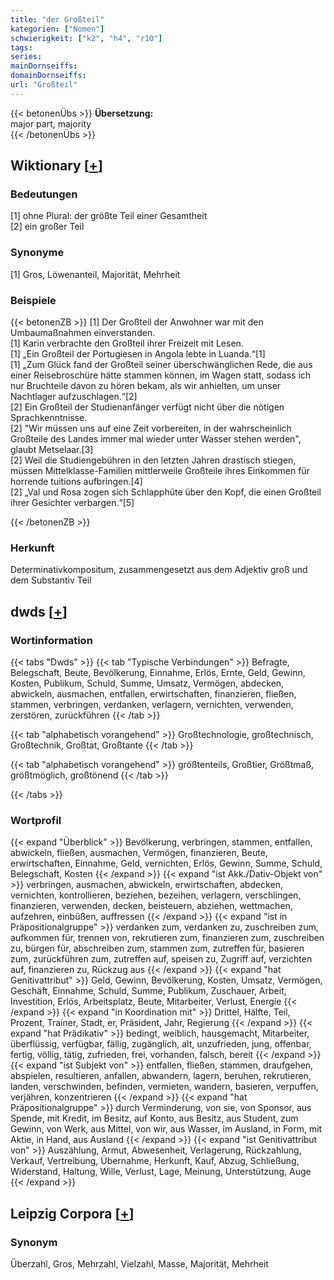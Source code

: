 ```yaml
---
title: "der Großteil"
kategorien: ["Nomen"]
schwierigkeit: ["k2", "h4", "r10"]
tags:
series:
mainDornseiffs:
domainDornseiffs:
url: "Großteil"
---
```


{{< betonenÜbs >}}
**Übersetzung:**  
major part, majority  
{{< /betonenÜbs >}}

## Wiktionary [[+](https://de.wiktionary.org/wiki/Großteil)]

### Bedeutungen
[1] ohne Plural: der größte Teil einer Gesamtheit  
[2] ein großer Teil  

### Synonyme
[1] Gros, Löwenanteil, Majorität, Mehrheit  

### Beispiele
{{< betonenZB >}}
[1] Der Großteil der Anwohner war mit den Umbaumaßnahmen einverstanden.  
[1] Karin verbrachte den Großteil ihrer Freizeit mit Lesen.  
[1] „Ein Großteil der Portugiesen in Angola lebte in Luanda.“[1]  
[1] „Zum Glück fand der Großteil seiner überschwänglichen Rede, die aus einer Reisebroschüre hätte stammen können, im Wagen statt, sodass ich nur Bruchteile davon zu hören bekam, als wir anhielten, um unser Nachtlager aufzuschlagen.“[2]  
[2] Ein Großteil der Studienanfänger verfügt nicht über die nötigen Sprachkenntnisse.  
[2] "Wir müssen uns auf eine Zeit vorbereiten, in der wahrscheinlich Großteile des Landes immer mal wieder unter Wasser stehen werden", glaubt Metselaar.[3]  
[2] Weil die Studiengebühren in den letzten Jahren drastisch stiegen, müssen Mittelklasse-Familien mittlerweile Großteile ihres Einkommen für horrende tuitions aufbringen.[4]  
[2] „Val und Rosa zogen sich Schlapphüte über den Kopf, die einen Großteil ihrer Gesichter verbargen.“[5]  

{{< /betonenZB >}}
### Herkunft
Determinativkompositum, zusammengesetzt aus dem Adjektiv groß und dem Substantiv Teil  



## dwds [[+](https://www.dwds.de/wb/Großteil)]

### Wortinformation
{{< tabs "Dwds" >}}
{{< tab "Typische Verbindungen" >}}
Befragte, Belegschaft, Beute, Bevölkerung, Einnahme, Erlös, Ernte, Geld, Gewinn, Kosten, Publikum, Schuld, Summe, Umsatz, Vermögen, abdecken, abwickeln, ausmachen, entfallen, erwirtschaften, finanzieren, fließen, stammen, verbringen, verdanken, verlagern, vernichten, verwenden, zerstören, zurückführen
{{< /tab >}}

{{< tab "alphabetisch vorangehend" >}}
Großtechnologie, großtechnisch, Großtechnik, Großtat, Großtante
{{< /tab >}}

{{< tab "alphabetisch vorangehend" >}}
größtenteils, Großtier, Größtmaß, größtmöglich, großtönend
{{< /tab >}}

{{< /tabs >}}

### Wortprofil
{{< expand "Überblick" >}} Bevölkerung, verbringen, stammen, entfallen, abwickeln, fließen, ausmachen, Vermögen, finanzieren, Beute, erwirtschaften, Einnahme, Geld, vernichten, Erlös, Gewinn, Summe, Schuld, Belegschaft, Kosten {{< /expand >}}
{{< expand "ist Akk./Dativ-Objekt von" >}} verbringen, ausmachen, abwickeln, erwirtschaften, abdecken, vernichten, kontrollieren, beziehen, bezeihen, verlagern, verschlingen, finanzieren, verwenden, decken, beisteuern, abziehen, wettmachen, aufzehren, einbüßen, auffressen {{< /expand >}}
{{< expand "ist in Präpositionalgruppe" >}} verdanken zum, verdanken zu, zuschreiben zum, aufkommen für, trennen von, rekrutieren zum, finanzieren zum, zuschreiben zu, bürgen für, abschreiben zum, stammen zum, zutreffen für, basieren zum, zurückführen zum, zutreffen auf, speisen zu, Zugriff auf, verzichten auf, finanzieren zu, Rückzug aus {{< /expand >}}
{{< expand "hat Genitivattribut" >}} Geld, Gewinn, Bevölkerung, Kosten, Umsatz, Vermögen, Geschäft, Einnahme, Schuld, Summe, Publikum, Zuschauer, Arbeit, Investition, Erlös, Arbeitsplatz, Beute, Mitarbeiter, Verlust, Energie {{< /expand >}}
{{< expand "in Koordination mit" >}} Drittel, Hälfte, Teil, Prozent, Trainer, Stadt, er, Präsident, Jahr, Regierung {{< /expand >}}
{{< expand "hat Prädikativ" >}} bedingt, weiblich, hausgemacht, Mitarbeiter, überflüssig, verfügbar, fällig, zugänglich, alt, unzufrieden, jung, offenbar, fertig, völlig, tätig, zufrieden, frei, vorhanden, falsch, bereit {{< /expand >}}
{{< expand "ist Subjekt von" >}} entfallen, fließen, stammen, draufgehen, abspielen, resultieren, anfallen, abwandern, lagern, beruhen, rekrutieren, landen, verschwinden, befinden, vermieten, wandern, basieren, verpuffen, verjähren, konzentrieren {{< /expand >}}
{{< expand "hat Präpositionalgruppe" >}} durch Verminderung, von sie, von Sponsor, aus Spende, mit Kredit, im Besitz, auf Konto, aus Besitz, aus Student, zum Gewinn, von Werk, aus Mittel, von wir, aus Wasser, im Ausland, in Form, mit Aktie, in Hand, aus Ausland {{< /expand >}}
{{< expand "ist Genitivattribut von" >}} Auszählung, Armut, Abwesenheit, Verlagerung, Rückzahlung, Verkauf, Vertreibung, Übernahme, Herkunft, Kauf, Abzug, Schließung, Widerstand, Haltung, Wille, Verlust, Lage, Meinung, Unterstützung, Auge {{< /expand >}}

## Leipzig Corpora [[+](https://corpora.uni-leipzig.de/en/res?word=Großteil&corpusId=deu_newscrawl-public_2018)]


### Synonym
Überzahl, Gros, Mehrzahl, Vielzahl, Masse, Majorität, Mehrheit

